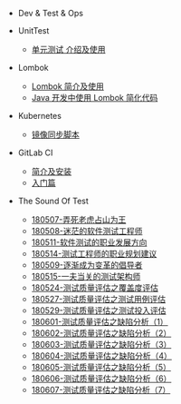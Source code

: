 - Dev & Test & Ops

 - UnitTest

    - [单元测试 介绍及使用](mkdFiles/UnitTesting.md)

  - Lombok

    - [Lombok 简介及使用](lombok/lombok-1.md)
    - [Java 开发中使用 Lombok 简化代码](lombok/lombok-2.md)

  - Kubernetes

    - [镜像同步脚本](kubernetes/sync-scripts.md)

  - GitLab CI

    - [简介及安装](gitlab-ci/gitlab-ci-1.md)
    - [入门篇](gitlab-ci/gitlab-ci-2.md)

 - The Sound Of Test

   - [180507-弄死老虎占山为王](books/大话测试.md)
   - [180508-迷茫的软件测试工程师](books/迷茫的软件测试工程师.md)
   - [180511-软件测试的职业发展方向](books/软件测试的职业发展方向1.md)
   - [180514-测试工程师的职业规划建议](books/软件测试工程师的职业规划建议1.md)
   - [180509-逐渐成为变革的倡导者](books/成为变革的倡导者.md)
   - [180515-一夫当关的测试架构师](books/一夫当关的软件测试架构师.md)
   - [180524-测试质量评估之覆盖度评估](books/测试覆盖度评估.md)
   - [180527-测试质量评估之测试用例评估](books/测试用例评估.md)
   - [180529-测试质量评估之测试投入评估](books/测试投入评估.md)
   - [180601-测试质量评估之缺陷分析（1）](books/缺陷密度分析.md)
   - [180602-测试质量评估之缺陷分析（2）](books/缺陷修复率分析.md)
   - [180603-测试质量评估之缺陷分析（3）](books/缺陷趋势分析.md)
   - [180604-测试质量评估之缺陷分析（4）](books/缺陷年龄分析.md)
   - [180605-测试质量评估之缺陷分析（5）](books/缺陷触发因素分析.md)
   - [180606-测试质量评估之缺陷分析（6）](books/组合缺陷分析技术.md)
   - [180607-测试质量评估之缺陷分析（7）](books/遗留缺陷分析分析.md)
